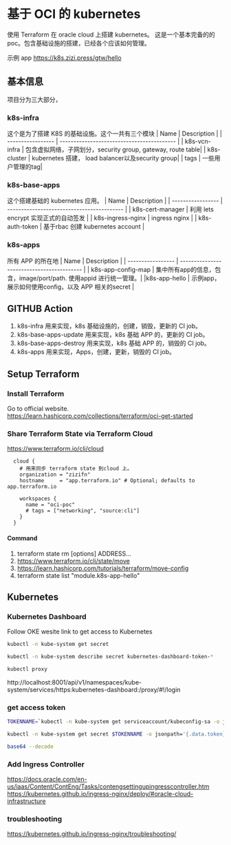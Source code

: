 # 基于 OCI 的 kubernetes

使用 Terraform 在 oracle cloud 上搭建 kubernetes。 这是一个基本完备的的 poc。包含基础设施的搭建，已经各个应该如何管理。

示例 app https://k8s.zizi.press/gtw/hello

## 基本信息

项目分为三大部分，

### k8s-infra

这个是为了搭建 K8S 的基础设施。这个一共有三个模块
| Name              | Description                                |
| ----------------- | ------------------------------------------ |
| k8s-vcn-infra     | 包含虚拟网络，子网划分，security group, gateway, route table|
| k8s-cluster     | kubernetes 搭建， load balancer以及security group|
| tags    | 一些用户管理的tag|

### k8s-base-apps

这个搭建基础的 kubernetes 应用。
| Name              | Description                                |
| ----------------- | ------------------------------------------ |
| k8s-cert-manager     | 利用 lets encrypt 实现正式的自动签发 |
| k8s-ingress-nginx     | ingress nginx |
| k8s-auth-token     | 基于rbac 创建 kubernetes account |

### k8s-apps

所有 APP 的所在地
| Name              | Description                                |
| ----------------- | ------------------------------------------ |
| k8s-app-config-map     | 集中所有app的信息，包含，image/port/path. 使用appid 进行统一管理。|
|k8s-app-hello     | 示例app，展示如何使用config，以及 APP 相关的secret |

## GITHUB Action

1. k8s-infra
 用来实现，k8s 基础设施的，创建，销毁，更新的 CI job。
2. k8s-base-apps-update
 用来实现，k8s 基础 APP 的，更新的 CI job。
3. k8s-base-apps-destroy
 用来实现，k8s 基础 APP 的，销毁的 CI job。
4. k8s-apps
 用来实现，Apps，创建，更新，销毁的 CI job。

## Setup Terraform

### Install Terraform

Go to official website.
https://learn.hashicorp.com/collections/terraform/oci-get-started
### Share Terraform State via Terraform Cloud

https://www.terraform.io/cli/cloud

``` hcl
  cloud {
    # 用来同步 terraform state 到cloud 上。
    organization = "zizifn"
    hostname     = "app.terraform.io" # Optional; defaults to app.terraform.io

    workspaces {
      name = "oci-poc"
      # tags = ["networking", "source:cli"]
    }
  }
```

#### Command
1. terraform state rm [options] ADDRESS...
2. https://www.terraform.io/cli/state/move
3. https://learn.hashicorp.com/tutorials/terraform/move-config
4. terraform state list "module.k8s-app-hello"

## Kubernetes 

### Kubernetes Dashboard

Follow OKE wesite link to get access to Kubernetes

``` bash
kubectl -n kube-system get secret

kubectl -n kube-system describe secret kubernetes-dashboard-token-*

kubectl proxy
```

http://localhost:8001/api/v1/namespaces/kube-system/services/https:kubernetes-dashboard:/proxy/#!/login

### get access token

``` bash
TOKENNAME=`kubectl -n kube-system get serviceaccount/kubeconfig-sa -o jsonpath='{.secrets[0].name}'`

kubectl -n kube-system get secret $TOKENNAME -o jsonpath='{.data.token}'

base64 --decode
```
### Add Ingress Controller

https://docs.oracle.com/en-us/iaas/Content/ContEng/Tasks/contengsettingupingresscontroller.htm
https://kubernetes.github.io/ingress-nginx/deploy/#oracle-cloud-infrastructure


### troubleshooting
https://kubernetes.github.io/ingress-nginx/troubleshooting/